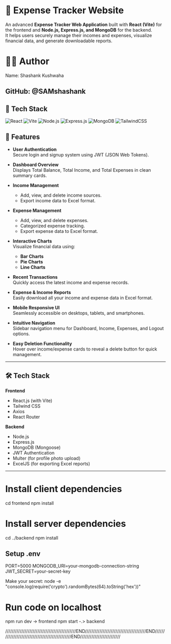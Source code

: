 # 💸 Expense Tracker Website

An advanced **Expense Tracker Web Application** built with **React (Vite)** for the frontend and **Node.js, Express.js, and MongoDB** for the backend.  
It helps users securely manage their incomes and expenses, visualize financial data, and generate downloadable reports.

# 🧑‍💻 Author

Name: Shashank Kushwaha

GitHub: @SAMshashank
---


## 📌 Tech Stack

![React](https://img.shields.io/badge/React-20232A?style=for-the-badge&logo=react&logoColor=61DAFB)
![Vite](https://img.shields.io/badge/Vite-646CFF?style=for-the-badge&logo=vite&logoColor=white)
![Node.js](https://img.shields.io/badge/Node.js-339933?style=for-the-badge&logo=nodedotjs&logoColor=white)
![Express.js](https://img.shields.io/badge/Express.js-000000?style=for-the-badge&logo=express&logoColor=white)
![MongoDB](https://img.shields.io/badge/MongoDB-4EA94B?style=for-the-badge&logo=mongodb&logoColor=white)
![TailwindCSS](https://img.shields.io/badge/Tailwind_CSS-06B6D4?style=for-the-badge&logo=tailwind-css&logoColor=white)


## 🚀 Features

- **User Authentication**  
  Secure login and signup system using JWT (JSON Web Tokens).

- **Dashboard Overview**  
  Displays Total Balance, Total Income, and Total Expenses in clean summary cards.

- **Income Management**  
  - Add, view, and delete income sources.
  - Export income data to Excel format.

- **Expense Management**  
  - Add, view, and delete expenses.
  - Categorized expense tracking.
  - Export expense data to Excel format.

- **Interactive Charts**  
  Visualize financial data using:
  - **Bar Charts**
  - **Pie Charts**
  - **Line Charts**

- **Recent Transactions**  
  Quickly access the latest income and expense records.

- **Expense & Income Reports**  
  Easily download all your income and expense data in Excel format.

- **Mobile Responsive UI**  
  Seamlessly accessible on desktops, tablets, and smartphones.

- **Intuitive Navigation**  
  Sidebar navigation menu for Dashboard, Income, Expenses, and Logout options.

- **Easy Deletion Functionality**  
  Hover over income/expense cards to reveal a delete button for quick management.

---

## 🛠️ Tech Stack

**Frontend**
- React.js (with Vite)
- Tailwind CSS
- Axios
- React Router

**Backend**
- Node.js
- Express.js
- MongoDB (Mongoose)
- JWT Authentication
- Multer (for profile photo upload)
- ExcelJS (for exporting Excel reports)

---



# Install client dependencies
cd frontend
npm install 

# Install server dependencies
cd ../backend
npm install 

## Setup .env

PORT=5000
MONGODB_URI=your-mongodb-connection-string
JWT_SECRET=your-secret-key

Make your secret: node -e "console.log(require('crypto').randomBytes(64).toString('hex'))" 


# Run code on localhost
npm run dev -> frontend 
npm start -.> backend


////////////////////////////////////////////END//////////////////////////////////////END///////////////////////////////////////////////END/////////////////////////

